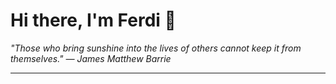 <h1>Hi there, I'm Ferdi 👋</h1>

<p><em>
  "Those who bring sunshine into the lives of others cannot keep it from themselves." — James Matthew Barrie
</em></p>

---
